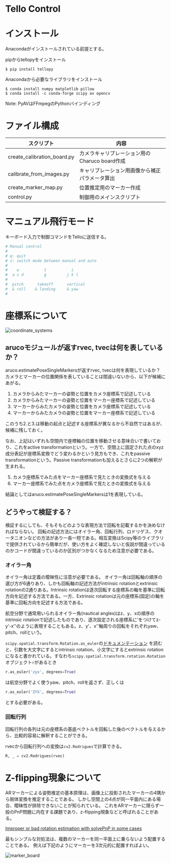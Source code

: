 # Tello Control

# インストール

Anacondaがインストールされている前提とする。

pipからtellopyをインストール

```console
$ pip install tellopy
```

Anacondaから必要なライブラリをインストール

```console
$ conda install numpy matplotlib pillow
$ conda install -c conda-forge scipy av opencv
```

Note: PyAVはFFmpegのPythonバインディング

# ファイル構成


| スクリプト | 内容 |
|-----------|------|
| create_calibration_board.py | カメラキャリブレーション用のCharuco board作成 |
| calibrate_from_images.py | キャリブレーション用画像から補正パラメータ算出 |
| create_marker_map.py | 位置推定用のマーカー作成 |
| control.py | 制御用のメインスクリプト |


# マニュアル飛行モード

キーボード入力で制御コマンドをTelloに送信する。

```python
# Manual control
#
# q: quit
# z: switch mode between manual and auto
#
#    w           t           i
#  a s d         g         j k l
#
#  pitch      takeoff      vertical
#  & roll    & landing     & yaw
#
```

# 座標系について

![coordinate_systems](https://github.com/kurokis/TelloControl/blob/master/docs/imgs/coordinate_systems.png)

## arucoモジュールが返すrvec, tvecは何を表しているか？

aruco.estimatePoseSingleMarkersが返すrvec, tvecは何を表現しているか？
カメラとマーカーの位置関係を表していることは間違いないから、以下が候補にあがる。

1. カメラからみたマーカーの姿勢と位置をカメラ座標系で記述している
1. カメラからみたマーカーの姿勢と位置をマーカー座標系で記述している
1. マーカーからみたカメラの姿勢と位置をカメラ座標系で記述している
1. マーカーからみたカメラの姿勢と位置をマーカー座標系で記述している

このうち2.と3.は移動の起点と記述する座標系が異なるから不自然ではあるが、候補に残しておく。

なお、上記はいずれも空間内で座標軸の位置を移動させる意味合いで書いており、これをactive transformationという。一方で、空間上に固定された点のxyz成分表記が座標系変換でどう変わるかという見方もでき、これをpassive transformationという。Passive transformationも加えるとさらに2つの解釈が生まれる。

5. カメラ座標系でみた点をマーカー座標系で見たときの変換式を与える
5. マーカー座標系でみた点をカメラ座標系で見たときの変換式を与える

結論としてはaruco.estimatePoseSingleMarkersは1を表現している。

## どうやって検証する？

検証するにしても、そもそもどのような表現方法で回転を記載するかを決めなければならない。
回転の記述方法にはオイラー角、回転行列、ロドリゲス、クオータニオンなどの方法があり一長一短である。相互変換はScipy等のライブラリで提供されているから簡単だが、使い方をよく確認しないと仮説が間違っているのかコードが間違っているのか区別がつかなくなるため注意が必要である。


### オイラー角

オイラー角は定義の曖昧性に注意が必要である。
オイラー角は回転軸の順序の選び方が6通りあり、しかも回転軸の記述方法がintrinsic rotationとextrinsic rotationの2通りある。Intrinsic rotationは逐次回転する座標系の軸を基準に回転方向を記述する方法である。一方、Extrinsic rotationは元の座標系(固定)の軸を基準に回転方向を記述する方法である。

航空分野で通常用いられるオイラー角(nautical angles)はz、y、xの順序のintrinsic rotationで記述したものであり、逐次設定される座標系に'をつけてz-y'-x''のように表現することもある。z、y'、x''軸周りの回転をそれぞれyaw、pitch、rollという。

``scipy.spatial.transform.Rotation.as_euler``の[ドキュメンテーション](https://scipy.github.io/devdocs/generated/scipy.spatial.transform.Rotation.as_euler.html#r72d546869407-1)
を読むと、引数を大文字にするとintrinsic rotation、小文字にするとextrinsic rotationになると書かれている。すなわち``scipy.spatial.transform.rotation.Rotation``オブジェクト``r``があるとき

```python
r.as_euler('zyx', degrees=True)
```
は航空分野でよく使うyaw、pitch、rollを返さず、正しくは
```python
r.as_euler('ZYX', degrees=True)
```
とする必要がある。

### 回転行列

回転行列の各列は元の座標系の基底ベクトルを回転した後のベクトルを与えるから、比較的容易に解釈することができる。

rvecから回転行列への変換は``cv2.Rodrigues``で計算できる。

```python
R, _ = cv2.Rodrigues(rvec)
```

# Z-flipping現象について

ARマーカーによる姿勢推定の基本原理は、画像上に投影されたマーカーの4隅から剛体変換を推定することである。
しかし空間上の4点が同一平面内にある場合、曖昧性が排除できないことが知られている。
これをARマーカーに限らず一般のPnP問題に内在する課題であり、z-flipping現象などと呼ばれることがある。

[Improper or bad rotation estimation with solvePnP in some cases](https://github.com/opencv/opencv/issues/8813)


最もシンプルな対処法は、複数のマーカーを同一平面上に乗らないよう配置することである。
例えば下記のようにマーカーを3次元的に配置すればよい。

![marker_board](https://github.com/kurokis/TelloControl/blob/master/docs/imgs/marker_board.jpg)
